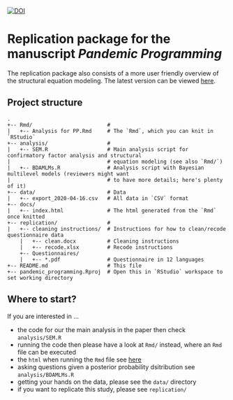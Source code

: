 [![DOI](https://zenodo.org/badge/257594337.svg)](https://zenodo.org/badge/latestdoi/257594337)
# Replication package for the manuscript *Pandemic Programming*

The replication package also consists of a more user friendly overview of the structural equation modeling. The latest version can be viewed [here](https://torkar.github.io/Pandemic_Programming/).

## Project structure

```
. 
+-- Rmd/                        # 
|   +-- Analysis for PP.Rmd     # The `Rmd`, which you can knit in `RStudio`
+-- analysis/                   # 
|   +-- SEM.R                   # Main analysis script for confirmatory factor analysis and structural 
|                               # equation modeling (see also `Rmd/`)
|   +-- BDAMLMs.R               # Analysis script with Bayesian multilevel models (reviewers might want 
|                               # to have more details; here's plenty of it)
+-- data/                       # Data
|   +-- export_2020-04-16.csv   # All data in `CSV` format
+-- docs/
|   +-- index.html              # The html generated from the `Rmd` once knitted
+-- replication/                # 
|   +-- cleaning instructions/  # Instructions for how to clean/recode questionnaire data
    |   +-- clean.docx          # Cleaning instructions
    |   +-- recode.xlsx         # Recode instructions
    +-- Questionnaires/
    |   +-- *.pdf               # Questionnaire in 12 languages
+-- README.md                   # This file
+-- pandemic_programming.Rproj  # Open this in `RStudio` workspace to set working directory
```

## Where to start?

If you are interested in ...

* the code for our the main analysis in the paper then check `analysis/SEM.R`
* running the code then please have a look at `Rmd/` instead, where an `Rmd` file can be executed
* the `html` when running the `Rmd` file see [here](https://torkar.github.io/Pandemic_Programming/)
* asking questions given a posterior probability dsitribution see `analysis/BDAMLMs.R`
* getting your hands on the data, please see the `data/` directory
* if you want to replicate this study, please see `replication/`
